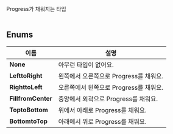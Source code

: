 
Progress가 채워지는 타입 <br>
<br>
## **Enums**

 **이름** | **설명** |
 --- | --- |
**None** |아무런 타입이 없어요. |
**LefttoRight** |왼쪽에서 오른쪽으로 Progress를 채워요. |
**RighttoLeft** |오른쪽에서 왼쪽으로 Progress를 채워요. |
**FillfromCenter** |중앙에서 외곽으로 Progress를 채워요. |
**ToptoBottom** |위에서 아래로 Progress를 채워요. |
**BottomtoTop** |아래에서 위로 Progress를 채워요. |
